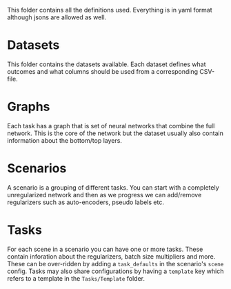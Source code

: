This folder contains all the definitions used. Everything is in yaml format although jsons are allowed as well.

# Datasets

This folder contains the datasets available. Each dataset defines what outcomes and what columns should be used from a corresponding CSV-file.

# Graphs

Each task has a graph that is set of neural networks that combine the full network. This is the core of the network but the dataset usually also contain information about the bottom/top layers.

# Scenarios

A scenario is a grouping of different tasks. You can start with a completely unregularized network and then as we progress we can add/remove regularizers such as auto-encoders, pseudo labels etc.

# Tasks

For each scene in a scenario you can have one or more tasks. These contain inforation about the regularizers, batch size multipliers and more. These can be over-ridden by adding a `task_defaults` in the scenario's `scene` config. Tasks may also share configurations by having a `template` key which refers to a template in the `Tasks/Template` folder.
